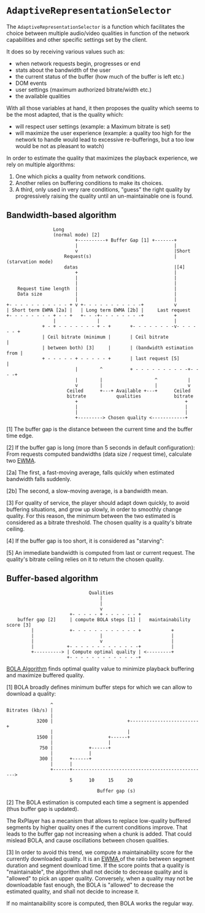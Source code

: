# `AdaptiveRepresentationSelector`

The `AdaptiveRepresentationSelector` is a function which facilitates the choice between
multiple audio/video qualities in function of the network capabilities and other specific
settings set by the client.

It does so by receiving various values such as:

- when network requests begin, progresses or end
- stats about the bandwidth of the user
- the current status of the buffer (how much of the buffer is left etc.)
- DOM events
- user settings (maximum authorized bitrate/width etc.)
- the available qualities

With all those variables at hand, it then proposes the quality which seems to be the most
adapted, that is the quality which:

- will respect user settings (example: a Maximum bitrate is set)
- will maximize the user experience (example: a quality too high for the network to handle
  would lead to excessive re-bufferings, but a too low would be not as pleasant to watch)

In order to estimate the quality that maximizes the playback experience, we rely on
multiple algorithms:

1. One which picks a quality from network conditions.
2. Another relies on buffering conditions to make its choices.
3. A third, only used in very rare conditions, "guess" the right quality by progressively
   raising the quality until an un-maintainable one is found.

## Bandwidth-based algorithm

```
                 Long
                 (normal mode) [2]
                         +----------+ Buffer Gap [1] +-------+
                         |                                   |
                         v                                   |Short
                     Request(s)                              |(starvation mode)
                     datas                                   |[4]
                         +                                   |
                         |                                   |
                         |                                   |
    Request time length  |                                   |
    Data size            |                                   |
                         |                                   |
+- - - - - - - - - - - + v +- - - - - - - - - - -+           v
| Short term EWMA [2a] |   | Long term EWMA [2b] |     Last request
+- - - - - - - - + - - +   +- - -+- - - - - - - -+           +
                 |               |                           |
             + - + - - - - - - - + - +       +- - - - - - - -v- - - - - - +
             | Ceil bitrate (minimum |       | Ceil bitrate               |
             | between both) [3]     |       | (bandwidth estimation from |
             + - - - - - + - - - - - +       | last request [5]           |
                         |        ^          + - - - - - - - - - -+- - - -+
                         |        |                   ^           |
                         v        |                   |           v
                      Ceiled      +---+ Available +---+      Ceiled
                      bitrate           qualities            bitrate
                         +                                       +
                         |                                       |
                         |                                       |
                         +---------> Chosen quality <------------+
```

[1] The buffer gap is the distance between the current time and the buffer time edge.

[2] If the buffer gap is long (more than 5 seconds in default configuration): From
requests computed bandwidths (data size / request time), calculate two
[EWMA](https://en.wikipedia.org/wiki/EWMA).

[2a] The first, a fast-moving average, falls quickly when estimated bandwidth falls
suddenly.

[2b] The second, a slow-moving average, is a bandwidth mean.

[3] For quality of service, the player should adapt down quickly, to avoid buffering
situations, and grow up slowly, in order to smoothly change quality. For this reason, the
minimum between the two estimated is considered as a bitrate threshold. The chosen quality
is a quality's bitrate ceiling.

[4] If the buffer gap is too short, it is considered as "starving":

[5] An immediate bandwidth is computed from last or current request. The quality's bitrate
ceiling relies on it to return the chosen quality.

## Buffer-based algorithm

```
                              Qualities
                                  |
                                  |
                                  v
                       +- - - - - + - - - - - - +
    buffer gap [2]     | compute BOLA steps [1] |   maintainability score [3]
         |             +- - - - - - - - - - - - +           +
         |                        |                         |
         |                        v                         |
         |            +- - - - - - - - - - - - -+           |
         +----------> | Compute optimal quality | <---------+
                      +- - - - - - - - - - - - -+
```

[BOLA Algorithm](https://arxiv.org/pdf/1601.06748.pdf) finds optimal quality value to
minimize playback buffering and maximize buffered quality.

[1] BOLA broadly defines minimum buffer steps for which we can allow to download a
quality:

```
                ^
Bitrates (kb/s) |
                |
           3200 |                           +-------------------------+
                |                           |
           1500 |                    +------+
                |                    |
            750 |             +------+
                |             |
            300 |      +------+
                |      |
                +------+------------------------------------------------->
                       5      10     15     20

                                 Buffer gap (s)
```

[2] The BOLA estimation is computed each time a segment is appended (thus buffer gap is
updated).

The RxPlayer has a mecanism that allows to replace low-quality buffered segments by higher
quality ones if the current conditions improve. That leads to the buffer gap not
increasing when a chunk is added. That could mislead BOLA, and cause oscillations between
chosen qualities.

[3] In order to avoid this trend, we compute a maintainability score for the currently
downloaded quality. It is an [EWMA ](https://en.wikipedia.org/wiki/EWMA) of the ratio
between segment duration and segment download time. If the score points that a quality is
"maintainable", the algorithm shall not decide to decrease quality and is "allowed" to
pick an upper quality. Conversely, when a quality may not be downloadable fast enough, the
BOLA is "allowed" to decrease the estimated quality, and shall not decide to increase it.

If no maintanaibility score is computed, then BOLA works the regular way.
